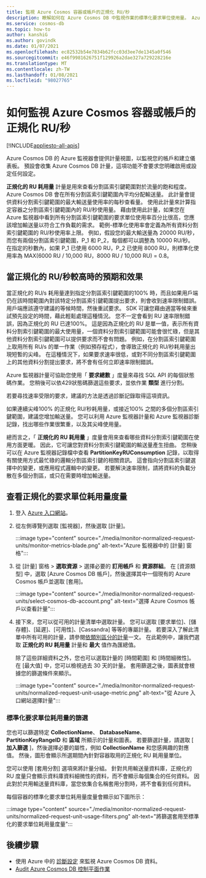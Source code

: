 ```yaml
---
title: 監視 Azure Cosmos 容器或帳戶的正規化 RU/秒
description: 瞭解如何在 Azure Cosmos DB 中監視作業的標準化要求單位使用量。 Azure Cosmos DB 帳戶的擁有者可以瞭解哪些作業耗用更多的要求單位。
ms.service: cosmos-db
ms.topic: how-to
author: kanshiG
ms.author: govindk
ms.date: 01/07/2021
ms.openlocfilehash: ec82532b54e7834b62fcc03d3ee7de1345a0f546
ms.sourcegitcommit: e46f9981626751f129926a2dae327a729228216e
ms.translationtype: MT
ms.contentlocale: zh-TW
ms.lasthandoff: 01/08/2021
ms.locfileid: "98027765"
---
```

# <a name="how-to-monitor-normalized-rus-for-an-azure-cosmos-container-or-an-account"></a>如何監視 Azure Cosmos 容器或帳戶的正規化 RU/秒
[!INCLUDE[appliesto-all-apis](includes/appliesto-all-apis.md)]

Azure Cosmos DB 的 Azure 監視器會提供計量視圖，以監視您的帳戶和建立儀表板。 預設會收集 Azure Cosmos DB 計量，這項功能不會要求您明確啟用或設定任何設定。

**正規化的 RU 耗用量** 計量是用來查看分割區索引鍵範圍對於流量的飽和程度。 Azure Cosmos DB 會在所有分割區索引鍵範圍內平均分配輸送量。 此計量會提供資料分割索引鍵範圍的最大輸送量使用率的每秒查看量。 使用此計量來計算指定容器之分割區索引鍵範圍內的 RU/秒使用量。 藉由使用此計量，如果您在 Azure 監視器中看到所有分割區索引鍵範圍的要求單位使用率百分比很高，您應該增加輸送量以符合工作負載的需求。 範例-標準化使用率會定義為所有資料分割索引鍵範圍的 RU/秒使用率上限。 例如，假設您的最大輸送量為 20000 RU/秒，而您有兩個分割區索引鍵範圍，P_1 和 P_2，每個都可以調整為 10000 RU/秒。 在指定的秒數內，如果 P_1 已使用 6000 RU，P_2 已使用 8000 RU，則標準化使用率為 MAX(6000 RU / 10,000 RU，8000 RU / 10,000 RU) = 0.8。

## <a name="what-to-expect-and-do-when-normalized-rus-is-higher"></a>當正規化的 RU/秒較高時的預期和效果

當正規化的 RU/s 耗用量達到指定分割區索引鍵範圍的100% 時，而且如果用戶端仍在該時間範圍內對該特定分割區索引鍵範圍提出要求，則會收到速率限制錯誤。 用戶端應該遵守建議的等候時間，然後重試要求。 SDK 可讓您藉由適當等候來重試預先設定的時間，藉此輕鬆處理這種情況。  您不一定會看到 RU 速率限制錯誤，因為正規化的 RU 已達100%。 這是因為正規化的 RU 是單一值，表示所有資料分割索引鍵範圍的最大使用量，一個資料分割索引鍵範圍可能會很忙碌，但是其他資料分割索引鍵範圍可以提供要求而不會有問題。 例如，在分割區索引鍵範圍上取用所有 RU/s 的單一作業（例如預存程式），會導致正規化的 RU/秒耗用量出現短暫的尖峰。 在這種情況下，如果要求速率很低，或對不同分割區索引鍵範圍上的其他資料分割提出要求，將不會有任何立即速率限制錯誤。 

Azure 監視器計量可協助您使用「 **要求總數** 」度量來尋找 SQL API 的每個狀態碼作業。 您稍後可以依429狀態碼篩選這些要求，並依作業 **類型** 進行分割。  

若要尋找速率受限的要求，建議的方法是透過診斷記錄取得這項資訊。

如果連續尖峰100% 的正規化 RU/秒耗用量，或接近100% 之間的多個分割區索引鍵範圍，建議您增加輸送量。 您可以利用 Azure 監視器計量和 Azure 監視器診斷記錄，找出哪些作業很繁重，以及其尖峰使用量。

總而言之，「 **正規化的 RU 耗用量** 」度量會用來查看哪些資料分割索引鍵範圍在使用方面更暖。 因此，它可讓您對資料分割索引鍵範圍的輸送量產生扭曲。 您稍後可以在 Azure 監視器記錄檔中查看 **PartitionKeyRUConsumption** 記錄，以取得有關使用方式最忙碌的邏輯分割區索引鍵的相關資訊。 這會指向分割區索引鍵選擇中的變更，或應用程式邏輯中的變更。 若要解決速率限制，請將資料的負載分散在多個分割區，或只在需要時增加輸送量。 

## <a name="view-the-normalized-request-unit-consumption-metric"></a>查看正規化的要求單位耗用量度量

1. 登入 [Azure 入口網站](https://portal.azure.com/)。

2. 從左側導覽列選取 [監視器]，然後選取 [計量]。

   :::image type="content" source="./media/monitor-normalized-request-units/monitor-metrics-blade.png" alt-text="Azure 監視器中的 [計量] 窗格":::

3. 從 [計量] 窗格 > **選取資源** > 選擇必要的 **訂用帳戶** 和 **資源群組**。 在 [資源類型] 中，選取 [Azure Cosmos DB 帳戶]，然後選擇其中一個現有的 Azure Cosmos 帳戶並選取 [套用]。

   :::image type="content" source="./media/monitor-normalized-request-units/select-cosmos-db-account.png" alt-text="選擇 Azure Cosmos 帳戶以查看計量":::

4. 接下來，您可以從可用的計量清單中選取計量。 您可以選取 [要求單位]、[儲存體]、[延遲]、[可用性]、[Cassandra] 等等的專屬計量。 若要深入了解此清單中所有可用的計量，請參閱[依類別區分的計量](monitor-cosmos-db-reference.md)一文。 在此範例中，讓我們選取 **正規化的 RU 耗用量** 計量和 **最大** 值作為匯總值。

   除了這些詳細資料之外，您也可以選取計量的 [時間範圍] 和 [時間細微性]。 在 [最大值] 中，您可以檢視過去 30 天的計量。  套用篩選之後，圖表就會根據您的篩選條件來顯示。

   :::image type="content" source="./media/monitor-normalized-request-units/normalized-request-unit-usage-metric.png" alt-text="從 Azure 入口網站選擇計量":::

### <a name="filters-for-normalized-request-unit-consumption"></a>標準化要求單位耗用量的篩選

您也可以篩選特定 **CollectionName**、 **DatabaseName**、 **PartitionKeyRangeID** 和 **區域** 所顯示的計量和圖表。 若要篩選計量，請選取 [ **加入篩選** ]，然後選擇必要的屬性，例如 **CollectionName** 和您感興趣的對應值。 然後，圖形會顯示所選期間內針對容器取用的正規化 RU 耗用量單位。  

您可以使用 [套用分割] 選項來將計量分組。 針對共用輸送量資料庫，正規化的 RU 度量只會顯示資料庫資料細微性的資料，而不會顯示每個集合的任何資料。 因此對於共用輸送量資料庫，當您依集合名稱套用分割時，將不會看到任何資料。

每個容器的標準化要求單位耗用量度量會顯示如下圖所示：

:::image type="content" source="./media/monitor-normalized-request-units/normalized-request-unit-usage-filters.png" alt-text="將篩選套用至標準化的要求單位耗用量度量":::

## <a name="next-steps"></a>後續步驟

* 使用 Azure 中的 [診斷設定](cosmosdb-monitor-resource-logs.md) 來監視 Azure Cosmos DB 資料。
* [Audit Azure Cosmos DB 控制平面作業](audit-control-plane-logs.md)
